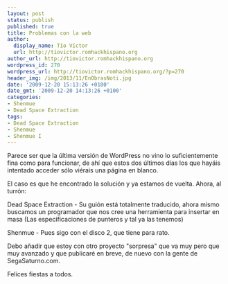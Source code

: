 ```yaml
---
layout: post
status: publish
published: true
title: Problemas con la web
author:
  display_name: Tío Víctor
  url: http://tiovictor.romhackhispano.org
author_url: http://tiovictor.romhackhispano.org
wordpress_id: 270
wordpress_url: http://tiovictor.romhackhispano.org/?p=270
header_img: /img/2013/11/EnObrasNoti.jpg
date: '2009-12-20 15:13:26 +0100'
date_gmt: '2009-12-20 14:13:26 +0100'
categories:
- Shenmue
- Dead Space Extraction
tags:
- Dead Space Extraction
- Shenmue
- Shenmue I
---
```

Parece ser que la última versión de WordPress no vino lo suficientemente fina como para funcionar, de ahí que estos dos últimos días los que hayáis intentado acceder sólo viérais una página en blanco.

El caso es que he encontrado la solución y ya estamos de vuelta. Ahora, al turrón:

Dead Space Extraction - Su guión está totalmente traducido, ahora mismo buscamos un programador que nos cree una herramienta para insertar en masa (Las especificaciones de punteros y tal ya las tenemos)

Shenmue - Pues sigo con el disco 2, que tiene para rato.

Debo añadir que estoy con otro proyecto "sorpresa" que va muy pero que muy avanzado y que publicaré en breve, de nuevo con la gente de SegaSaturno.com.

Felices fiestas a todos.